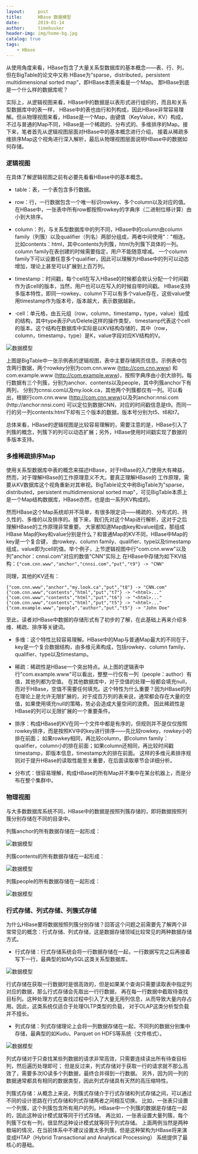 ```yaml
---
layout:     post
title:      HBase 数据模型
date:       2019-01-14
author:     timebusker
header-img: img/home-bg.jpg
catalog: true
tags:
    - HBase
---
```


从使用角度来看，HBase包含了大量关系型数据库的基本概念——表、行、列，但在BigTable的论文中又称
HBase为“sparse，distributed，persistent multidimensional sorted map”，即HBase本质来看是一个Map。
那HBase到底是一个什么样的数据库呢？

实际上，从逻辑视图来看，HBase中的数据是以表形式进行组织的，而且和关系型数据库中的表一样，
HBase中的表也由行和列构成，因此HBase非常容易理解。但从物理视图来看，HBase是一个Map，由键值（KeyValue，KV）构成，
不过与普通的Map不同，HBase是一个稀疏的、分布式的、多维排序的Map。接下来，笔者首先从逻辑视图层面对HBase中的基本概念进行介绍，
接着从稀疏多维排序Map这个视角进行深入解析，最后从物理视图层面说明HBase中的数据如何存储。

### 逻辑视图

在具体了解逻辑视图之前有必要先看看HBase中的基本概念。

- table：表，一个表包含多行数据。

- row：行，一行数据包含一个唯一标识rowkey、多个column以及对应的值。在HBase中，一张表中所有row都按照rowkey的字典序（二进制位移计算）由小到大排序。

- column：列，与关系型数据库中的列不同，HBase中的column由column family（列簇）以及qualifier（列名）两部分组成，两者中间使用"："相连。
比如contents：html，其中contents为列簇，html为列簇下具体的一列。column family在表创建的时候需要指定，用户不能随意增减。
一个column family下可以设置任意多个qualifier，因此可以理解为HBase中的列可以动态增加，理论上甚至可以扩展到上百万列。

- timestamp：时间戳，每个cell在写入HBase的时候都会默认分配一个时间戳作为该cell的版本，当然，用户也可以在写入的时候自带时间戳。
HBase支持多版本特性，即同一rowkey、column下可以有多个value存在，这些value使用timestamp作为版本号，版本越大，表示数据越新。

- ·cell：单元格，由五元组（row，column，timestamp，type，value）组成的结构，其中type表示Put/Delete这样的操作类型，
timestamp代表这个cell的版本。这个结构在数据库中实际是以KV结构存储的，其中（row，column，timestamp，type）是K，value字段对应KV结构的V。

![数据模型](/img/hbase/11.png)

上图是BigTable中一张示例表的逻辑视图，表中主要存储网页信息。示例表中包含两行数据，两个rowkey分别为com.cnn.www (http://com.cnn.www)
和com.example.www (http://com.example.www)，按照字典序由小到大排列。每行数据有三个列簇，分别为anchor、contents以及people，其中列簇anchor下有两列，
分别为cnnsi.com以及my.look.ca，其他两个列簇都仅有一列。可以看出，根据行com.cnn.www (http://com.cnn.www)以及列anchor:nnsi.com (http://anchor:nnsi.com)
可以定位到数据CNN，对应的时间戳信息是t9。而同一行的另一列contents:html下却有三个版本的数据，版本号分别为t5、t6和t7。

总体来看，HBase的逻辑视图是比较容易理解的，需要注意的是，HBase引入了列簇的概念，列簇下的列可以动态扩展；另外，HBase使用时间戳实现了数据的多版本支持。

### 多维稀疏排序Map

使用关系型数据库中表的概念来描述HBase，对于HBase的入门使用大有裨益，然而，对于理解HBase的工作原理意义不大。要真正理解HBase的
工作原理，需要从KV数据库这个视角重新对其审视。BigTable论文中称BigTable为"sparse，distributed，persistent multidimensional sorted map"，可见BigTable本质上是一个Map结构数据库，HBase亦然，也是由一系列KV构成的。

然而HBase这个Map系统却并不简单，有很多限定词——稀疏的、分布式的、持久性的、多维的以及排序的。接下来，我们先对这个Map进行解析，这对于之后理解HBase的工作原理非常重要。
大家都知道Map由key和value组成，那组成HBase Map的key和value分别是什么？和普通Map的KV不同，HBase中Map的key是一个复合键，
由rowkey、column family、qualifier、type以及timestamp组成，value即为cell的值。举个例子，上节逻辑视图中行"com.cnn.www"以及列"anchor：cnnsi.com"对应的数值"CNN"实际上
在HBase中存储为如下KV结构：`{"com.cnn.www","anchor","cnnsi.com","put","t9"} -> "CNN"`

同理，其他的KV还有：

```
{"com.cnn.www","anchor","my.look.ca","put","t8"} -> "CNN.com"
{"com.cnn.www","contents","html","put","t7"} -> "<html>..."
{"com.cnn.www","contents","html","put","t6"} -> "<html>..."
{"com.cnn.www","contents","html","put","t5"} -> "<html>..."
{"com.example.www","people","author","put","t5"} -> "John Doe"
```

至此，读者对HBase中数据的存储形式有了初步的了解，在此基础上再来介绍多维、稀疏、排序等关键词。

- 多维：这个特性比较容易理解。HBase中的Map与普通Map最大的不同在于，key是一个复合数据结构，由多维元素构成，包括rowkey、column family、qualifier、type以及timestamp。

- 稀疏：稀疏性是HBase一个突出特点。从上图的逻辑表中行"com.example.www"可以看出，整整一行仅有一列（people：author）有值，其他列都为空值。
在其他数据库中，对于空值的处理一般都会填充null，而对于HBase，空值不需要任何填充。这个特性为什么重要？因为HBase的列
在理论上是允许无限扩展的，对于成百万列的表来说，通常都会存在大量的空值，如果使用填充null的策略，势必会造成大量空间的浪费。
因此稀疏性是HBase的列可以无限扩展的一个重要条件。

- 排序：构成HBase的KV在同一个文件中都是有序的，但规则并不是仅仅按照rowkey排序，而是按照KV中的key进行排序——先比较rowkey，rowkey小的排在前面；
如果rowkey相同，再比较column，即column family：qualifier，column小的排在前面；如果column还相同，再比较时间戳timestamp，即版本信息，timestamp大的排在前面。
这样的多维元素排序规则对于提升HBase的读取性能至关重要，在后面读取章节会详细分析。

- 分布式：很容易理解，构成HBase的所有Map并不集中在某台机器上，而是分布在整个集群中。


### 物理视图

与大多数数据库系统不同，HBase中的数据是按照列簇存储的，即将数据按照列簇分别存储在不同的目录中。

列簇anchor的所有数据存储在一起形成：

![数据模型](/img/hbase/12.png)

列簇contents的所有数据存储在一起形成：

![数据模型](/img/hbase/13.png)

列簇people的所有数据存储在一起形成：

![数据模型](/img/hbase/15.png)

### 行式存储、列式存储、列簇式存储

为什么HBase要将数据按照列簇分别存储？回答这个问题之前需要先了解两个非常常见的概念：行式存储、列式存储，这是数据存储领域比较常见的两种数据存储方式。

- 行式存储：行式存储系统会将一行数据存储在一起，一行数据写完之后再接着写下一行，最典型的如MySQL这类关系型数据库。

![数据模型](/img/hbase/14.png)

行式存储在获取一行数据时是很高效的，但是如果某个查询只需要读取表中指定列对应的数据，那么行式存储会先取出一行行数据，
再在每一行数据中截取待查找目标列。这种处理方式在查找过程中引入了大量无用列信息，从而导致大量内存占用。因此，这类系统仅适合于处理OLTP类型的负载，
对于OLAP这类分析型负载并不擅长。

- 列式存储：列式存储理论上会将一列数据存储在一起，不同列的数据分别集中存储，最典型的如Kudu、Parquet on HDFS等系统（文件格式）。

![数据模型](/img/hbase/16.png)

列式存储对于只查找某些列数据的请求非常高效，只需要连续读出所有待查目标列，然后遍历处理即可；
但是反过来，列式存储对于获取一行的请求就不那么高效了，需要多次IO读多个列数据，最终合并得到一行数据。
另外，因为同一列的数据通常都具有相同的数据类型，因此列式存储具有天然的高压缩特性。

列簇式存储：从概念上来说，列簇式存储介于行式存储和列式存储之间，可以通过不同的设计思路在行式存储和列式存储两者之间相互切换。
比如，一张表只设置一个列簇，这个列簇包含所有用户的列。HBase中一个列簇的数据是存储在一起的，因此这种设计模式就等同于行式存储。
再比如，一张表设置大量列簇，每个列簇下仅有一列，很显然这种设计模式就等同于列式存储。
上面两例当然是两种极端的情况，在当前体系中不建议设置太多列簇，但是这种架构为HBase将来演变成HTAP（Hybrid Transactional and Analytical Processing）
系统提供了最核心的基础。